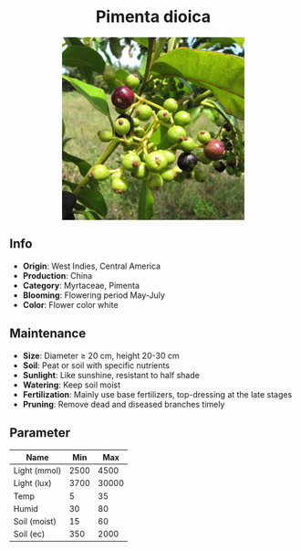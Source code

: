 <h1 align='center'>Pimenta dioica</h1>
<p align="center">
    <img 
        align='center'
        width='320'
        src="../images/pimenta dioica.png" 
        alt='Pimenta dioica' />
</p>

## Info

 - **Origin**: West Indies, Central America
 - **Production**: China
 - **Category**: Myrtaceae, Pimenta
 - **Blooming**: Flowering period May-July
 - **Color**: Flower color white

## Maintenance

 - **Size**: Diameter ≥ 20 cm, height 20-30 cm
 - **Soil**: Peat or soil with specific nutrients
 - **Sunlight**: Like sunshine, resistant to half shade
 - **Watering**: Keep soil moist
 - **Fertilization**: Mainly use base fertilizers, top-dressing at the late stages
 - **Pruning**: Remove dead and diseased branches timely

## Parameter

| Name         | Min  | Max   |
|--------------|------|-------|
| Light (mmol) | 2500 | 4500  |
| Light (lux)  | 3700 | 30000 |
| Temp         | 5    | 35    |
| Humid        | 30   | 80    |
| Soil (moist) | 15   | 60    |
| Soil (ec)    | 350  | 2000  |